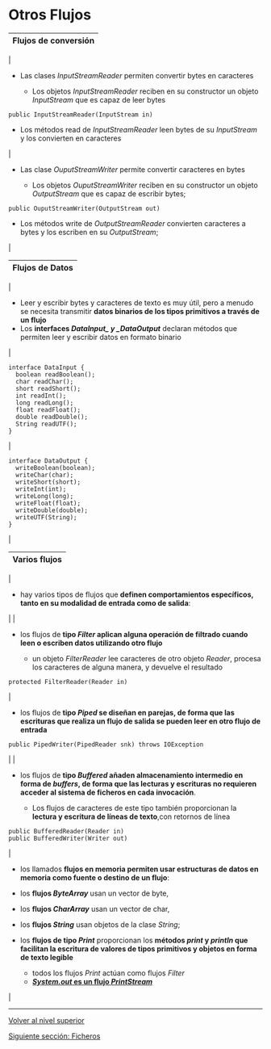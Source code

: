 # Otros Flujos






| **Flujos de conversión** |
| --- |
| 
* Las clases *InputStreamReader* permiten convertir bytes en caracteres


	+ Los objetos *InputStreamReader* reciben en su constructor un objeto *InputStream* que es capaz de leer bytes







```
public InputStreamReader(InputStream in)
```




* Los métodos read de *InputStreamReader* leen bytes de su *InputStream* y los convierten en caracteres


 | 
* Las clase *OuputStreamWriter* permite convertir caracteres en bytes


	+ Los objetos *OuputStreamWriter* reciben en su constructor un objeto *OutputStream* que es capaz de escribir bytes;







```
public OuputStreamWriter(OutputStream out)
```




* Los métodos write de *OutputStreamReader* convierten caracteres a bytes y los escriben en su *OutputStream*;


 |








| **Flujos de Datos** |
| --- |
| 
* Leer y escribir bytes y caracteres de texto es muy útil, pero a menudo se necesita transmitir **datos binarios de los tipos primitivos a través de un flujo**
* Los **interfaces *DataInput\_ y \_DataOutput*** declaran métodos que permiten leer y escribir datos en formato binario


 | 


```
interface DataInput {
  boolean readBoolean();
  char readChar();
  short readShort();
  int readInt();
  long readLong();
  float readFloat();
  double readDouble();
  String readUTF();
}
```


 | 


```
interface DataOutput {
  writeBoolean(boolean);
  writeChar(char);
  writeShort(short);
  writeInt(int);
  writeLong(long);
  writeFloat(float);
  writeDouble(double);
  writeUTF(String);
}
```


 |







| **Varios flujos** |
| --- |
| 
* hay varios tipos de flujos que **definen comportamientos específicos, tanto en su modalidad de entrada como de salida**:


 |
| 
* los flujos de **tipo *Filter* aplican alguna operación de filtrado cuando leen o escriben datos utilizando otro flujo**


	+ un objeto *FilterReader* lee caracteres de otro objeto *Reader*, procesa los caracteres de alguna manera, y devuelve el resultado







```
protected FilterReader(Reader in)
```


 | 
* los flujos de **tipo *Piped* se diseñan en parejas, de forma que las escrituras que realiza un flujo de salida se pueden leer en otro flujo de entrada**






```
public PipedWriter(PipedReader snk) throws IOException
```


 |
| 
* los flujos de **tipo *Buffered* añaden almacenamiento intermedio en forma de *buffers*, de forma que las lecturas y escrituras no requieren acceder al sistema de ficheros en cada invocación**.


	+ Los flujos de caracteres de este tipo también proporcionan la **lectura y escritura de líneas de texto**,con retornos de línea







```
public BufferedReader(Reader in)
public BufferedWriter(Writer out)
```


 | 
* los llamados **flujos en memoria permiten usar estructuras de datos en memoria como fuente o destino de un flujo**:
* los **flujos *ByteArray*** usan un vector de byte,
* los **flujos *CharArray*** usan un vector de char,
* los **flujos *String*** usan objetos de la clase *String*;
* los **flujos de tipo *Print*** proporcionan los **métodos *print* y *println* que facilitan la escritura de valores de tipos primitivos y objetos en forma de texto legible**


	+ todos los flujos *Print* actúan como flujos *Filter*
	+ [***System.out* es un flujo *PrintStream***](https://github.com/USantaTecla-tech-java/src/blob/main/src/main/java/es/usantatecla/a5_units/a1_interval/a2_statics/Console.java)



 |


---

[Volver al nivel superior](../README.md)

[Siguiente sección: Ficheros](../u4files/README.md)
